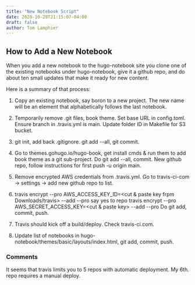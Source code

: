 ```yaml
---
title: "New Notebook Script"
date: 2020-10-20T21:15:07-04:00
draft: false
author: Tom Lamphier
---
```

## How to Add a New Notebook
When you add a new notebook to the hugo-notebook site
you clone one of the existing notebooks under hugo-notebook, 
give it a github repo, and do about ten small 
updates that make it ready for new content.

Here is a summary of that process:

1. Copy an existing notebook, say boron to a new
project.  The new name will be an element that alphabetically
follows the last notebook.

2. Temporarily remove .git files, book theme.  Set base URL in config.toml.  Ensure branch in .travis.yml
is main.  Update folder ID in Makefile for S3 bucket.

3. git init, add back .gitignore. git add --all,
git commit.  

4. Go to themes.gohugo.io/hugo-book, get install cmds & run them to
add book theme as a git sub-project.  Do git add --all, commit. New
github repo, follow instructions for first push -u origin main.

5. Remove encrypted AWS credentials from .travis.yml. Go to travis-ci-com ->
settings -> add new github repo to list. 

6. travis encrypt --pro AWS_ACCESS_KEY_ID=<cut & paste key frpm Downloads/travis> --add
   --pro say yes to repo
   travis encrypt --pro AWS_SECRET_ACCESS_KEY=<cut & paste key> --add --pro
   Do git add, commit, push.
   
7. Travis should kick off a build/deploy. Check travis-ci.com.

8. Update list of notebooks in hugo-notebook/themes/basic/layouts/index.html, git add, commit, push.

### Comments

It seems that travis limits you to 5 repos with automatic deployment.  My
6th. repo requires a manual deploy.
